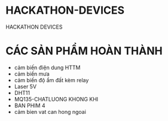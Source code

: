 # HACKATHON-DEVICES
HACKATHON DEVICES

CÁC SẢN PHẨM HOÀN THÀNH
=======================

* cảm biến điện dung HTTM
* cảm biến mưa
* cảm biến độ ẩm đất kèm relay
* Laser 5V
* DHT11
* MQ135-CHATLUONG KHONG KHI
* BAN PHIM 4
* cảm bien vat can hong ngoai